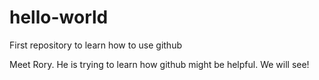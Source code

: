 # hello-world
First repository to learn how to use github

Meet Rory. He is trying to learn how github might be helpful. We will see!
